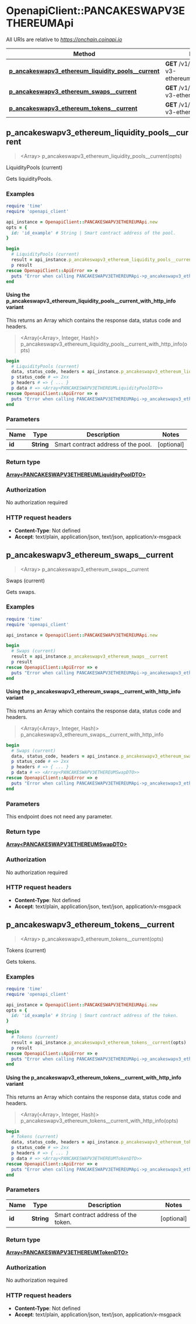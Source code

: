 # OpenapiClient::PANCAKESWAPV3ETHEREUMApi

All URIs are relative to *https://onchain.coinapi.io*

| Method | HTTP request | Description |
| ------ | ------------ | ----------- |
| [**p_ancakeswapv3_ethereum_liquidity_pools__current**](PANCAKESWAPV3ETHEREUMApi.md#p_ancakeswapv3_ethereum_liquidity_pools__current) | **GET** /v1/dapps/pancakeswap-v3-ethereum/liquidityPools/current | LiquidityPools (current) |
| [**p_ancakeswapv3_ethereum_swaps__current**](PANCAKESWAPV3ETHEREUMApi.md#p_ancakeswapv3_ethereum_swaps__current) | **GET** /v1/dapps/pancakeswap-v3-ethereum/swaps/current | Swaps (current) |
| [**p_ancakeswapv3_ethereum_tokens__current**](PANCAKESWAPV3ETHEREUMApi.md#p_ancakeswapv3_ethereum_tokens__current) | **GET** /v1/dapps/pancakeswap-v3-ethereum/tokens/current | Tokens (current) |


## p_ancakeswapv3_ethereum_liquidity_pools__current

> <Array<PANCAKESWAPV3ETHEREUMLiquidityPoolDTO>> p_ancakeswapv3_ethereum_liquidity_pools__current(opts)

LiquidityPools (current)

Gets liquidityPools.

### Examples

```ruby
require 'time'
require 'openapi_client'

api_instance = OpenapiClient::PANCAKESWAPV3ETHEREUMApi.new
opts = {
  id: 'id_example' # String | Smart contract address of the pool.
}

begin
  # LiquidityPools (current)
  result = api_instance.p_ancakeswapv3_ethereum_liquidity_pools__current(opts)
  p result
rescue OpenapiClient::ApiError => e
  puts "Error when calling PANCAKESWAPV3ETHEREUMApi->p_ancakeswapv3_ethereum_liquidity_pools__current: #{e}"
end
```

#### Using the p_ancakeswapv3_ethereum_liquidity_pools__current_with_http_info variant

This returns an Array which contains the response data, status code and headers.

> <Array(<Array<PANCAKESWAPV3ETHEREUMLiquidityPoolDTO>>, Integer, Hash)> p_ancakeswapv3_ethereum_liquidity_pools__current_with_http_info(opts)

```ruby
begin
  # LiquidityPools (current)
  data, status_code, headers = api_instance.p_ancakeswapv3_ethereum_liquidity_pools__current_with_http_info(opts)
  p status_code # => 2xx
  p headers # => { ... }
  p data # => <Array<PANCAKESWAPV3ETHEREUMLiquidityPoolDTO>>
rescue OpenapiClient::ApiError => e
  puts "Error when calling PANCAKESWAPV3ETHEREUMApi->p_ancakeswapv3_ethereum_liquidity_pools__current_with_http_info: #{e}"
end
```

### Parameters

| Name | Type | Description | Notes |
| ---- | ---- | ----------- | ----- |
| **id** | **String** | Smart contract address of the pool. | [optional] |

### Return type

[**Array&lt;PANCAKESWAPV3ETHEREUMLiquidityPoolDTO&gt;**](PANCAKESWAPV3ETHEREUMLiquidityPoolDTO.md)

### Authorization

No authorization required

### HTTP request headers

- **Content-Type**: Not defined
- **Accept**: text/plain, application/json, text/json, application/x-msgpack


## p_ancakeswapv3_ethereum_swaps__current

> <Array<PANCAKESWAPV3ETHEREUMSwapDTO>> p_ancakeswapv3_ethereum_swaps__current

Swaps (current)

Gets swaps.

### Examples

```ruby
require 'time'
require 'openapi_client'

api_instance = OpenapiClient::PANCAKESWAPV3ETHEREUMApi.new

begin
  # Swaps (current)
  result = api_instance.p_ancakeswapv3_ethereum_swaps__current
  p result
rescue OpenapiClient::ApiError => e
  puts "Error when calling PANCAKESWAPV3ETHEREUMApi->p_ancakeswapv3_ethereum_swaps__current: #{e}"
end
```

#### Using the p_ancakeswapv3_ethereum_swaps__current_with_http_info variant

This returns an Array which contains the response data, status code and headers.

> <Array(<Array<PANCAKESWAPV3ETHEREUMSwapDTO>>, Integer, Hash)> p_ancakeswapv3_ethereum_swaps__current_with_http_info

```ruby
begin
  # Swaps (current)
  data, status_code, headers = api_instance.p_ancakeswapv3_ethereum_swaps__current_with_http_info
  p status_code # => 2xx
  p headers # => { ... }
  p data # => <Array<PANCAKESWAPV3ETHEREUMSwapDTO>>
rescue OpenapiClient::ApiError => e
  puts "Error when calling PANCAKESWAPV3ETHEREUMApi->p_ancakeswapv3_ethereum_swaps__current_with_http_info: #{e}"
end
```

### Parameters

This endpoint does not need any parameter.

### Return type

[**Array&lt;PANCAKESWAPV3ETHEREUMSwapDTO&gt;**](PANCAKESWAPV3ETHEREUMSwapDTO.md)

### Authorization

No authorization required

### HTTP request headers

- **Content-Type**: Not defined
- **Accept**: text/plain, application/json, text/json, application/x-msgpack


## p_ancakeswapv3_ethereum_tokens__current

> <Array<PANCAKESWAPV3ETHEREUMTokenDTO>> p_ancakeswapv3_ethereum_tokens__current(opts)

Tokens (current)

Gets tokens.

### Examples

```ruby
require 'time'
require 'openapi_client'

api_instance = OpenapiClient::PANCAKESWAPV3ETHEREUMApi.new
opts = {
  id: 'id_example' # String | Smart contract address of the token.
}

begin
  # Tokens (current)
  result = api_instance.p_ancakeswapv3_ethereum_tokens__current(opts)
  p result
rescue OpenapiClient::ApiError => e
  puts "Error when calling PANCAKESWAPV3ETHEREUMApi->p_ancakeswapv3_ethereum_tokens__current: #{e}"
end
```

#### Using the p_ancakeswapv3_ethereum_tokens__current_with_http_info variant

This returns an Array which contains the response data, status code and headers.

> <Array(<Array<PANCAKESWAPV3ETHEREUMTokenDTO>>, Integer, Hash)> p_ancakeswapv3_ethereum_tokens__current_with_http_info(opts)

```ruby
begin
  # Tokens (current)
  data, status_code, headers = api_instance.p_ancakeswapv3_ethereum_tokens__current_with_http_info(opts)
  p status_code # => 2xx
  p headers # => { ... }
  p data # => <Array<PANCAKESWAPV3ETHEREUMTokenDTO>>
rescue OpenapiClient::ApiError => e
  puts "Error when calling PANCAKESWAPV3ETHEREUMApi->p_ancakeswapv3_ethereum_tokens__current_with_http_info: #{e}"
end
```

### Parameters

| Name | Type | Description | Notes |
| ---- | ---- | ----------- | ----- |
| **id** | **String** | Smart contract address of the token. | [optional] |

### Return type

[**Array&lt;PANCAKESWAPV3ETHEREUMTokenDTO&gt;**](PANCAKESWAPV3ETHEREUMTokenDTO.md)

### Authorization

No authorization required

### HTTP request headers

- **Content-Type**: Not defined
- **Accept**: text/plain, application/json, text/json, application/x-msgpack

